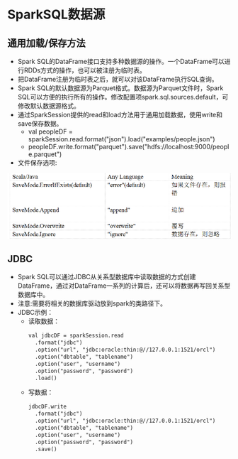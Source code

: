 # SparkSQL数据源

## 通用加载/保存方法

  - Spark SQL的DataFrame接口支持多种数据源的操作。一个DataFrame可以进行RDDs方式的操作，也可以被注册为临时表。
  - 把DataFrame注册为临时表之后，就可以对该DataFrame执行SQL查询。
  - Spark SQL的默认数据源为Parquet格式。数据源为Parquet文件时，Spark SQL可以方便的执行所有的操作。修改配置项spark.sql.sources.default，可修改默认数据源格式。
  - 通过SparkSession提供的read和load方法用于通用加载数据，使用write和save保存数据。
    - val peopleDF = sparkSession.read.format("json").load("examples/people.json")
    - peopleDF.write.format("parquet").save("hdfs://localhost:9000/people.parquet")
  - 文件保存选项:
  
  ![文件保存选项](./图片/文件保存选项.PNG)
  
## JDBC

  - Spark SQL可以通过JDBC从关系型数据库中读取数据的方式创建DataFrame，通过对DataFrame一系列的计算后，还可以将数据再写回关系型数据库中。
  - 注意:需要将相关的数据库驱动放到spark的类路径下。
  - JDBC示例：
    - 读取数据：
      ```
      val jdbcDF = sparkSession.read
        .format("jdbc")
        .option("url", "jdbc:oracle:thin:@//127.0.0.1:1521/orcl")
        .option("dbtable", "tablename")
        .option("user", "username")
        .option("password", "password")
        .load()
      ```
    - 写数据：
      ```
      jdbcDF.write
        .format("jdbc")
        .option("url", "jdbc:oracle:thin:@//127.0.0.1:1521/orcl")
        .option("dbtable", "tablename")
        .option("user", "username")
        .option("password", "password")
        .save()
      ```
  
    
